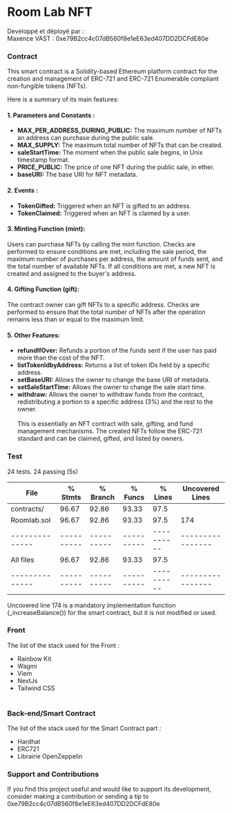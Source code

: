 # Room Lab NFT
<!-- #### Lien Déploiement Vercel: [LINK  ](#) <br/>
#### Déployé sur sépolia : <br/>
[RoomLab](#)<br/> -->

Developpé et déployé par :  
Maxence VAST : 0xe79B2cc4c07dB560f8e1eE63ed407DD2DCFdE80e

<!--## Détails-->

### Contract

This smart contract is a Solidity-based Ethereum platform contract for the creation and management of ERC-721 and ERC-721 Enumerable compliant non-fungible tokens (NFTs).

Here is a summary of its main features:

#### 1. Parameters and Constants :
- **MAX_PER_ADDRESS_DURING_PUBLIC:** The maximum number of NFTs an address can purchase during the public sale.<br/>
- **MAX_SUPPLY:** The maximum total number of NFTs that can be created.<br/>
- **saleStartTime:** The moment when the public sale begins, in Unix timestamp format.<br/>
- **PRICE_PUBLIC:** The price of one NFT during the public sale, in ether.<br/>
- **baseURI:** The base URI for NFT metadata.<br/>

#### 2. Events :
- **TokenGifted:** Triggered when an NFT is gifted to an address.<br/>
- **TokenClaimed:** Triggered when an NFT is claimed by a user.<br/>

#### 3. Minting Function (mint):
Users can purchase NFTs by calling the mint function.
Checks are performed to ensure conditions are met, including the sale period, the maximum number of purchases per address, the amount of funds sent, and the total number of available NFTs.
If all conditions are met, a new NFT is created and assigned to the buyer's address.

#### 4. Gifting Function (gift):
The contract owner can gift NFTs to a specific address.
Checks are performed to ensure that the total number of NFTs after the operation remains less than or equal to the maximum limit.

#### 5. Other Features:
- **refundIfOver:** Refunds a portion of the funds sent if the user has paid more than the cost of the NFT.
- **listTokenIdbyAddress:** Returns a list of token IDs held by a specific address.
- **setBaseURI:** Allows the owner to change the base URI of metadata.
- **setSaleStartTime:** Allows the owner to change the sale start time.
- **withdraw:** Allows the owner to withdraw funds from the contract, redistributing a portion to a specific address (3%) and the rest to the owner.
<br/><br/>
This is essentially an NFT contract with sale, gifting, and fund management mechanisms. The created NFTs follow the ERC-721 standard and can be claimed, gifted, and listed by owners.

### Test
24 tests.
24 passing (5s)

File          |  % Stmts | % Branch |  % Funcs |  % Lines |Uncovered Lines |
--------------|----------|----------|----------|----------|----------------|
 contracts/   |    96.67 |    92.86 |    93.33 |     97.5 |                |
  Roomlab.sol |    96.67 |    92.86 |    93.33 |     97.5 |            174 |
--------------|----------|----------|----------|----------|----------------|
All files     |    96.67 |    92.86 |    93.33 |     97.5 |                |
--------------|----------|----------|----------|----------|----------------|

Uncovered line 174 is a mandatory implementation function (_increaseBalance()) for the smart contract, but it is not modified or used.


### Front
The list of the stack used for the Front :
- Rainbow Kit
- Wagmi
- Viem
- NextJs
- Tailwind CSS
  <br/><br/>

### Back-end/Smart Contract
The list of the stack used for the Smart Contract part :
- Hardhat
- ERC721
- Librairie OpenZeppelin

### Support and Contributions
If you find this project useful and would like to support its development, consider making a contribution or sending a tip to 0xe79B2cc4c07dB560f8e1eE63ed407DD2DCFdE80e
